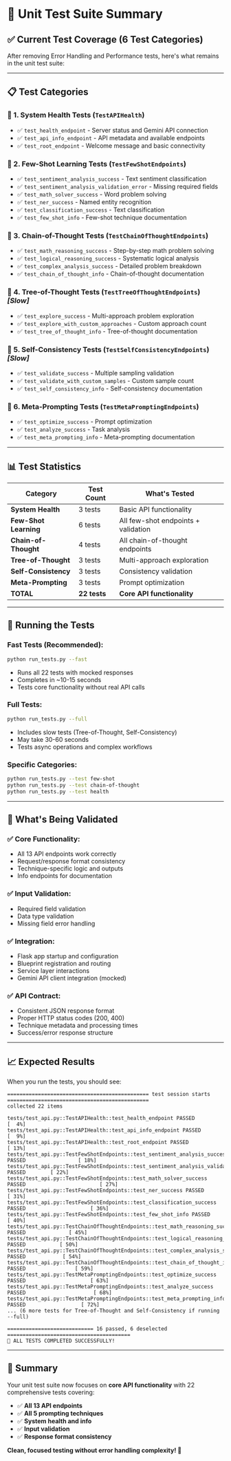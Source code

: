 # 🧪 Unit Test Suite Summary

## ✅ **Current Test Coverage (6 Test Categories)**

After removing Error Handling and Performance tests, here's what remains in the unit test suite:

---

## 📋 **Test Categories**

### **🔧 1. System Health Tests (`TestAPIHealth`)**
- ✅ `test_health_endpoint` - Server status and Gemini API connection
- ✅ `test_api_info_endpoint` - API metadata and available endpoints  
- ✅ `test_root_endpoint` - Welcome message and basic connectivity

### **🧠 2. Few-Shot Learning Tests (`TestFewShotEndpoints`)**
- ✅ `test_sentiment_analysis_success` - Text sentiment classification
- ✅ `test_sentiment_analysis_validation_error` - Missing required fields
- ✅ `test_math_solver_success` - Word problem solving
- ✅ `test_ner_success` - Named entity recognition
- ✅ `test_classification_success` - Text classification
- ✅ `test_few_shot_info` - Few-shot technique documentation

### **🔗 3. Chain-of-Thought Tests (`TestChainOfThoughtEndpoints`)**
- ✅ `test_math_reasoning_success` - Step-by-step math problem solving
- ✅ `test_logical_reasoning_success` - Systematic logical analysis
- ✅ `test_complex_analysis_success` - Detailed problem breakdown
- ✅ `test_chain_of_thought_info` - Chain-of-thought documentation

### **🌳 4. Tree-of-Thought Tests (`TestTreeOfThoughtEndpoints`)** *[Slow]*
- ✅ `test_explore_success` - Multi-approach problem exploration
- ✅ `test_explore_with_custom_approaches` - Custom approach count
- ✅ `test_tree_of_thought_info` - Tree-of-thought documentation

### **🔄 5. Self-Consistency Tests (`TestSelfConsistencyEndpoints`)** *[Slow]*
- ✅ `test_validate_success` - Multiple sampling validation
- ✅ `test_validate_with_custom_samples` - Custom sample count
- ✅ `test_self_consistency_info` - Self-consistency documentation

### **🎯 6. Meta-Prompting Tests (`TestMetaPromptingEndpoints`)**
- ✅ `test_optimize_success` - Prompt optimization
- ✅ `test_analyze_success` - Task analysis
- ✅ `test_meta_prompting_info` - Meta-prompting documentation

---

## 📊 **Test Statistics**

| Category | Test Count | What's Tested |
|----------|------------|---------------|
| **System Health** | 3 tests | Basic API functionality |
| **Few-Shot Learning** | 6 tests | All few-shot endpoints + validation |
| **Chain-of-Thought** | 4 tests | All chain-of-thought endpoints |
| **Tree-of-Thought** | 3 tests | Multi-approach exploration |
| **Self-Consistency** | 3 tests | Consistency validation |
| **Meta-Prompting** | 3 tests | Prompt optimization |
| **TOTAL** | **22 tests** | **Core API functionality** |

---

## 🚀 **Running the Tests**

### **Fast Tests (Recommended):**
```bash
python run_tests.py --fast
```
- Runs all 22 tests with mocked responses
- Completes in ~10-15 seconds
- Tests core functionality without real API calls

### **Full Tests:**
```bash
python run_tests.py --full
```
- Includes slow tests (Tree-of-Thought, Self-Consistency)
- May take 30-60 seconds
- Tests async operations and complex workflows

### **Specific Categories:**
```bash
python run_tests.py --test few-shot
python run_tests.py --test chain-of-thought
python run_tests.py --test health
```

---

## 🎯 **What's Being Validated**

### **✅ Core Functionality:**
- All 13 API endpoints work correctly
- Request/response format consistency
- Technique-specific logic and outputs
- Info endpoints for documentation

### **✅ Input Validation:**
- Required field validation
- Data type validation
- Missing field error handling

### **✅ Integration:**
- Flask app startup and configuration
- Blueprint registration and routing
- Service layer interactions
- Gemini API client integration (mocked)

### **✅ API Contract:**
- Consistent JSON response format
- Proper HTTP status codes (200, 400)
- Technique metadata and processing times
- Success/error response structure

---

## 📈 **Expected Results**

When you run the tests, you should see:

```
============================================== test session starts ==============================================
collected 22 items

tests/test_api.py::TestAPIHealth::test_health_endpoint PASSED                                    [  4%]
tests/test_api.py::TestAPIHealth::test_api_info_endpoint PASSED                                  [  9%]
tests/test_api.py::TestAPIHealth::test_root_endpoint PASSED                                      [ 13%]
tests/test_api.py::TestFewShotEndpoints::test_sentiment_analysis_success PASSED                 [ 18%]
tests/test_api.py::TestFewShotEndpoints::test_sentiment_analysis_validation_error PASSED        [ 22%]
tests/test_api.py::TestFewShotEndpoints::test_math_solver_success PASSED                        [ 27%]
tests/test_api.py::TestFewShotEndpoints::test_ner_success PASSED                                 [ 31%]
tests/test_api.py::TestFewShotEndpoints::test_classification_success PASSED                     [ 36%]
tests/test_api.py::TestFewShotEndpoints::test_few_shot_info PASSED                               [ 40%]
tests/test_api.py::TestChainOfThoughtEndpoints::test_math_reasoning_success PASSED              [ 45%]
tests/test_api.py::TestChainOfThoughtEndpoints::test_logical_reasoning_success PASSED           [ 50%]
tests/test_api.py::TestChainOfThoughtEndpoints::test_complex_analysis_success PASSED            [ 54%]
tests/test_api.py::TestChainOfThoughtEndpoints::test_chain_of_thought_info PASSED                [ 59%]
tests/test_api.py::TestMetaPromptingEndpoints::test_optimize_success PASSED                     [ 63%]
tests/test_api.py::TestMetaPromptingEndpoints::test_analyze_success PASSED                      [ 68%]
tests/test_api.py::TestMetaPromptingEndpoints::test_meta_prompting_info PASSED                  [ 72%]
... (6 more tests for Tree-of-Thought and Self-Consistency if running --full)

============================ 16 passed, 6 deselected ========================================
🎉 ALL TESTS COMPLETED SUCCESSFULLY!
```

---

## 🎉 **Summary**

Your unit test suite now focuses on **core API functionality** with 22 comprehensive tests covering:

- ✅ **All 13 API endpoints**
- ✅ **All 5 prompting techniques**
- ✅ **System health and info**
- ✅ **Input validation**
- ✅ **Response format consistency**

**Clean, focused testing without error handling complexity! 🚀**